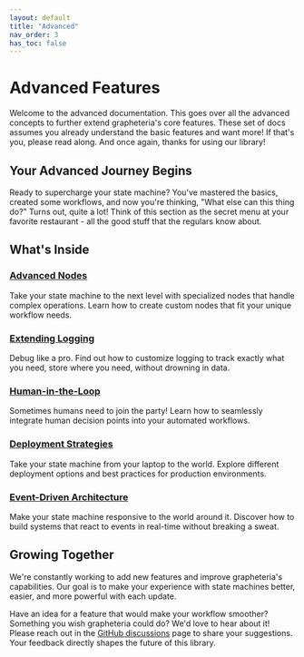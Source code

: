 ```yaml
---
layout: default
title: "Advanced"
nav_order: 3
has_toc: false
---
```


# Advanced Features

Welcome to the advanced documentation. This goes over all the advanced concepts to further extend grapheteria's core features. These set of docs assumes you already understand the basic features and want more! If that's you, please read along. And once again, thanks for using our library!

## Your Advanced Journey Begins

Ready to supercharge your state machine? You've mastered the basics, created some workflows, and now you're thinking, "What else can this thing do?" Turns out, quite a lot! Think of this section as the secret menu at your favorite restaurant - all the good stuff that the regulars know about.

## What's Inside

### [Advanced Nodes](./Advanced_Nodes)
Take your state machine to the next level with specialized nodes that handle complex operations. Learn how to create custom nodes that fit your unique workflow needs.

### [Extending Logging](./Extending_Logging)
Debug like a pro. Find out how to customize logging to track exactly what you need, store where you need, without drowning in data.

### [Human-in-the-Loop](./Human_in_the_loop)
Sometimes humans need to join the party! Learn how to seamlessly integrate human decision points into your automated workflows.

### [Deployment Strategies](./Deployment)
Take your state machine from your laptop to the world. Explore different deployment options and best practices for production environments.

### [Event-Driven Architecture](./Event_Driven)
Make your state machine responsive to the world around it. Discover how to build systems that react to events in real-time without breaking a sweat.

## Growing Together

We're constantly working to add new features and improve grapheteria's capabilities. Our goal is to make your experience with state machines better, easier, and more powerful with each update.

Have an idea for a feature that would make your workflow smoother? Something you wish grapheteria could do? We'd love to hear about it! Please reach out in the [GitHub discussions](https://github.com/beubax/grapheteria/discussions) page to share your suggestions. Your feedback directly shapes the future of this library.
